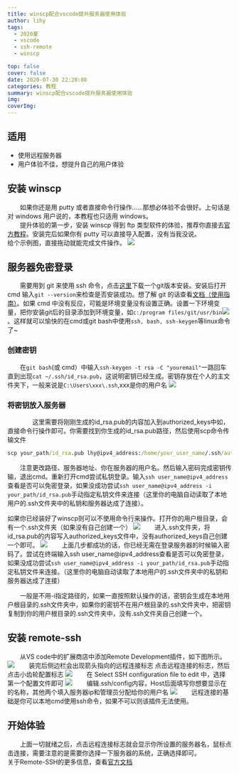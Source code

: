 ```yaml
---
title: winscp配合vscode提升服务器使用体验
author: lihy
tags:
  - 2020夏
  - vscode
  - ssh-remote
  - winscp

top: false
cover: false
date: 2020-07-30 22:20:08
categories: 教程
summary: winscp配合vscode提升服务器使用体验
img:
coverImg:
---
```


## 适用

- 使用远程服务器
- 用户体验不佳，想提升自己的用户体验

## 安装 winscp

&emsp;&emsp;如果你还是用 putty 或者直接命令行操作……那想必体验不会很好。上句话是对 windows 用户说的，本教程也只适用 windows。  
&emsp;&emsp;提升体验的第一步，安装 winscp 得到 ftp 类型软件的体验，推荐你直接去[官方教程](https://winscp.net/eng/docs/guide_install)。安装完后如果你有 putty 可以直接导入配置，没有当我没说。  
给个示例图，直接拖动就能完成文件操作。
<img src="https://s1.ax1x.com/2020/07/30/aMVXff.jpg">

## 服务器免密登录

&emsp;&emsp;需要用到 git 来使用 ssh 命令，点击[这里](https://git-scm.com/download)下载一个git版本安装。安装后打开 cmd 输入`git --version`来检查是否安装成功。想了解 git 的话查看[文档（使用指南）](https://git-scm.com/book/en/v2)。如果 cmd 中没有反应，可能是环境变量没有设置正确。设置一下环境变量，把你安装git后的目录添加到环境变量，如`c:/program files/git/usr/bin`<img src="https://s1.ax1x.com/2020/07/19/UWIVpV.jpg">。这样就可以愉快的在cmd或git bash中使用`ssh, bash, ssh-keygen`等linux命令了~

### 创建密钥

&emsp;&emsp;在`git bash`(或 cmd）中输入`ssh-keygen -t rsa -C "youremail"`一路回车直到出现`cat ~/.ssh/id_rsa.pub`，这说明密钥已经生成。密钥存放在个人的主文件夹下，一般来说是`C:\Users\xxx\.ssh`,xxx是你的用户名
<img src="https://s1.ax1x.com/2020/07/19/UWbLkQ.png">

### 将密钥放入服务器

&emsp;&emsp;&emsp;&emsp;这里需要将刚刚生成的id_rsa.pub的内容加入到authorized_keys中如，直接命令行操作即可。你需要找到你生成的id_rsa.pub路径，然后使用scp命令传输文件

```cmd
scp your_path/id_rsa.pub lhy@ipv4_address:/home/your_user_name/.ssh/authorized_keys
```

&emsp;&emsp;注意更改路径、服务器地址、你在服务器的用户名。然后输入密码完成密钥传输，退出cmd。重新打开cmd尝试私钥登录。输入`ssh user_name@ipv4_address`查看是否可以免密登录，如果没成功尝试`ssh user_name@ipv4_address -i your_path/id_rsa.pub`手动指定私钥文件来连接（这里你的电脑自动读取了本地用户的.ssh文件夹中的私钥和服务器达成了连接）。

如果你已经装好了winscp则可以不使用命令行来操作。打开你的用户根目录，会有一个.ssh文件夹（如果没有自己创建一个）
<img src="https://s1.ax1x.com/2020/07/30/aMmXfx.jpg">
&emsp;&emsp;进入.ssh文件夹，将id_rsa.pub的内容写入authorized_keys文件中，没有authorized_keys自己创建一个即可。
<img src="https://s1.ax1x.com/2020/07/30/aMmvp6.jpg">
&emsp;&emsp;上面几步都成功的话，你已经无需在登录服务器的时候输入密码了。尝试在终端输入ssh user_name@ipv4_address查看是否可以免密登录，如果没成功尝试`ssh user_name@ipv4_address -i your_path/id_rsa.pub`手动指定私钥文件来连接。（这里你的电脑自动读取了本地用户的.ssh文件夹中的私钥和服务器达成了连接）

&emsp;&emsp;一般是不用-i指定路径的，如果一直按照默认操作的话，密钥会生成在本地用户根目录的.ssh文件夹中，如果你的密钥不在用户根目录的.ssh文件夹中，把密钥复制到你的用户根目录的.ssh文件夹中，没有.ssh文件夹自己创建一个。

## 安装 remote-ssh

&emsp;&emsp;从VS code中的扩展商店中添加Remote Development插件，如下图所示。
<img src="https://s1.ax1x.com/2020/07/30/aMl4pR.md.jpg">
&emsp;&emsp;装完后侧边栏会出现箭头指向的远程连接标志
点击远程连接的标志，然后点击小齿轮配置标志
<img src="https://s1.ax1x.com/2020/07/30/aM3VaD.jpg">
&emsp;&emsp;在 Select SSH configuration file to edit 中，选择第一个配置文件即可
<img src="https://s1.ax1x.com/2020/07/30/aM3EVO.jpg">
&emsp;&emsp;编辑.ssh/config内容，Host后面填写你想要显示在的名称，其他两个填入服务器ip和管理员分配给你的用户名
<img src="https://s1.ax1x.com/2020/07/30/aM3ZIe.jpg">
&emsp;&emsp;远程连接的基础是你可以本地cmd使用ssh命令，如果不可以则该插件无法使用。

## 开始体验

&emsp;&emsp;上面一切就绪之后，点击远程连接标志就会显示你所设置的服务器名，鼠标点击连接，需要注意的是需要你选择一下服务器的系统，正确选择即可。  
关于Remote-SSH的更多信息，查看[官方文档](https://code.visualstudio.com/docs/remote/ssh#_getting-started)
